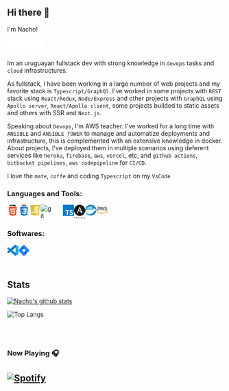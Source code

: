 ## Hi there 👋 

I'm Nacho!

<a href="https://linkedin.com/in/ibarretorey" target="_blank"><img align="left" alt="Ignacio Barreto | LinkedIn" width="22px" src="./static/linkedin.svg" /></a>
<a href="https://instagram.com/ibarretorey" target="_blank"><img align="left" alt="Ignacio Barreto | Instagram" width="22px" src="./static/insta.svg" /></a>
<a href="https://twitter.com/liveofit" target="_blank"><img align="left" alt="Ignacio Barreto | Twitter" width="22px" src="./static/twitter.svg" /></a>
<a href="https://medium.com/@ibarretorey" target="_blank"><img align="left" alt="Ignacio Barreto | Medium" width="22px" src="./static/medium.svg" /></a>

<br />
<br />

Im an uruguayan fullstack dev with strong knowledge in `devops` tasks and `cloud` infrastructures.
<!-- <a href="https://ibary.info" target="_blank"><img align="left" alt="ibary.info" width="22px" src="./static/www.svg" /></a> -->

As fullstack, I have been working in a large number of web projects and my favorite stack is `Typescript/GraphQl`. I've worked in some projects with `REST` stack using `React/Redux`, `Node/Express` and other projects with `GraphQL` using `Apollo server`, `React/Apollo client`, some projects builded to static assets and others with SSR and `Next.js`.

Speaking about `Devops`, I'm AWS teacher. I've worked for a long time with `ANSIBLE` and `ANSIBLE TOWER` to manage and automatize deployments and infrastructure, this is complemented with an extensive knowledge in docker. About projects, I've deployed them in multiple scenarios using deferent services like `heroku`, `firebase`, `aws`, `vercel`, etc, and `github actions`, `bitbucket pipelines`, `aws codepipeline` for `CI/CD`.

I love the `mate`, `coffe` and coding `Typescript` on my `VsCode`

### Languages and Tools:

<a href="https://www.w3.org/html/" target="_blank"><img align="left" alt="HTML5" width="26px" src="https://raw.githubusercontent.com/github/explore/80688e429a7d4ef2fca1e82350fe8e3517d3494d/topics/html/html.png" /></a>
<a href="https://www.w3schools.com/css/" target="_blank"><img align="left" alt="CSS3" width="26px" src="https://raw.githubusercontent.com/github/explore/80688e429a7d4ef2fca1e82350fe8e3517d3494d/topics/css/css.png" /></a>
<img align="left" alt="Javascript" width="26px" src="./static/javascript.jpg" />
<a href="https://git-scm.com/" target="_blank"> <img align="left" alt="git" width="26px" src="https://www.vectorlogo.zone/logos/git-scm/git-scm-icon.svg"/></a>
<img align="left" alt="GitHub" width="26px" src="./static/github.svg" />
<img align="left" alt="Typescript" width="26px" src="./static/typescript.png" />
<img align="left" alt="Ansible" width="26px" src="./static/ansible1.png" />
<img align="left" alt="Docker" width="26px" src="./static/docker.png" />
<img align="left" alt="AWS" width="26px" src="./static/aws.png" />

<br />
<br />

### Softwares:

<img align="left" alt="Visual Studio Code" width="26px" src="https://raw.githubusercontent.com/github/explore/80688e429a7d4ef2fca1e82350fe8e3517d3494d/topics/visual-studio-code/visual-studio-code.png" />

<img align="left" alt="Jira" width="26px" src="./static/jira.png" />


<br />
<br />
<br />

## Stats

[![Nacho's github stats](https://github-readme-stats.vercel.app/api?username=liveofit&count_private=true&show_icons=true&theme=midnight-purple)](https://github.com/liveofit/github-readme-stats)

![Top Langs](https://github-readme-stats.vercel.app/api/top-langs/?count_private=true&username=liveofit&hide_title=true&show_icons=true&theme=midnight-purple)

<br />
<br />

### Now Playing 🎧

[![Spotify](https://spotify-playing-now-six.vercel.app/api/spotify)](https://open.spotify.com/user/22mo2qebajoml4yq76zubglmi)
<br/>
---
